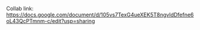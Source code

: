 Collab link: https://docs.google.com/document/d/105vs7TexG4ueXEK5T8ngvldDfefne6oL43QcPTmnm-c/edit?usp=sharing

